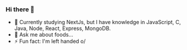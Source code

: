 ### Hi there 👋

- 🌱 Currently studying NextJs, but I have knowledge in JavaScript, C, Java, Node, React, Express, MongoDB.
- 💬 Ask me about foods...
- ⚡ Fun fact: I'm left handed o/
